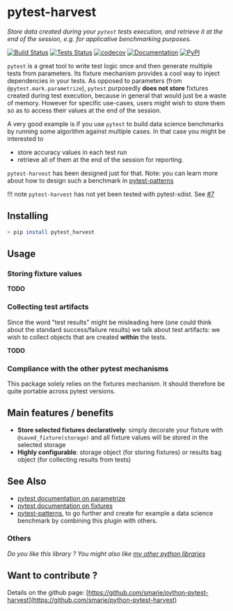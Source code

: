 # pytest-harvest

*Store data created during your `pytest` tests execution, and retrieve it at the end of the session, e.g. for applicative benchmarking purposes.*

[![Build Status](https://travis-ci.org/smarie/python-pytest-harvest.svg?branch=master)](https://travis-ci.org/smarie/python-pytest-harvest) [![Tests Status](https://smarie.github.io/python-pytest-harvest/junit/junit-badge.svg?dummy=8484744)](https://smarie.github.io/python-pytest-harvest/junit/report.html) [![codecov](https://codecov.io/gh/smarie/python-pytest-harvest/branch/master/graph/badge.svg)](https://codecov.io/gh/smarie/python-pytest-harvest) [![Documentation](https://img.shields.io/badge/docs-latest-blue.svg)](https://smarie.github.io/python-pytest-harvest/) [![PyPI](https://img.shields.io/badge/PyPI-pytest_harvest-blue.svg)](https://pypi.python.org/pypi/pytest_harvest/)

`pytest` is a great tool to write test logic once and then generate multiple tests from parameters. Its fixture mechanism provides a cool way to inject dependencies in your tests. As opposed to parameters (from `@pytest.mark.parametrize`), `pytest` purposedly **does not store** fixtures created during test execution, because in general that would just be a waste of memory. However for specific use-cases, users might wish to store them so as to access their values at the end of the session.

A very good example is if you use `pytest` to build data science benchmarks by running some algorithm against multiple cases. In that case you might be interested to

 - store accuracy values in each test run
 - retrieve all of them at the end of the session for reporting.

`pytest-harvest` has been designed just for that. Note: you can learn more about how to design such a benchmark in [pytest-patterns](https://smarie.github.io/pytest-patterns/)

!!! note
    `pytest-harvest` has not yet been tested with pytest-xdist. See [#7](https://github.com/smarie/python-pytest-harvest/issues/1)

## Installing

```bash
> pip install pytest_harvest
```

## Usage

### Storing fixture values

**TODO**

### Collecting test artifacts

Since the word "test results" might be misleading here (one could think about the standard success/failure results) we talk about test artifacts: we wish to collect objects that are created **within** the tests.
 
**TODO**

### Compliance with the other pytest mechanisms

This package solely relies on the fixtures mechanism. It should therefore be quite portable across pytest versions.

## Main features / benefits

 * **Store selected fixtures declaratively**: simply decorate your fixture with `@saved_fixture(storage)` and all fixture values will be stored in the selected storage
 * **Highly configurable**: storage object (for storing fixtures) or results bag object (for collecting results from tests) 

## See Also

 - [pytest documentation on parametrize](https://docs.pytest.org/en/latest/parametrize.html)
 - [pytest documentation on fixtures](https://docs.pytest.org/en/latest/fixture.html)
 - [pytest-patterns](https://smarie.github.io/pytest-patterns/), to go further and create for example a data science benchmark by combining this plugin with others.

### Others

*Do you like this library ? You might also like [my other python libraries](https://github.com/smarie/OVERVIEW#python)* 

## Want to contribute ?

Details on the github page: [https://github.com/smarie/python-pytest-harvest](https://github.com/smarie/python-pytest-harvest)
